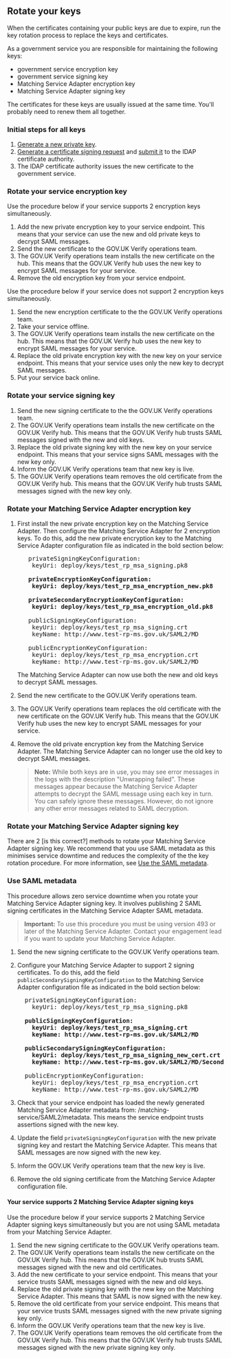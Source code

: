 ## Rotate your keys

When the certificates containing your public keys are due to expire, run
the key rotation process to replace the keys and certificates.

As a government service you are responsible for maintaining the
following keys:

* government service encryption key
* government service signing key
* Matching Service Adapter encryption key
* Matching Service Adapter signing key

The certificates for these keys are usually issued at the same time.
You'll probably need to renew them all together.

### Initial steps for all keys

1.  [Generate a new private key](#generate-private-keys).
1.  [Generate a certificate signing request](#generate-certificate-signing-requests) and
    [submit it](#submit-certificate-signing-requests) to the IDAP certificate authority.
1.  The IDAP certificate authority issues the new certificate to the
    government service.

### Rotate your service encryption key

Use the procedure below if your service supports 2 encryption keys simultaneously.

1.  Add the new private encryption key to your service endpoint. This
    means that your service can use the new and old private keys to
    decrypt SAML messages.
1.  Send the new certificate to the GOV.UK Verify operations team.
1.  The GOV.UK Verify operations team installs the new certificate on
    the hub. This means that the GOV.UK Verify hub uses the new key to
    encrypt SAML messages for your service.
1.  Remove the old encryption key from your service endpoint.

Use the procedure below if your service does not support 2 encryption keys simultaneously.

1. Send the new encryption certificate to the the GOV.UK Verify operations team.
1. Take your service offline.
1. The GOV.UK Verify operations team installs the new certificate on the hub. This means that the GOV.UK Verify hub uses the new key to encrypt SAML messages for your service.
1. Replace the old private encryption key with the new key on your service endpoint. This means that your service uses only the new key to decrypt SAML messages.
1. Put your service back online.


### Rotate your service signing key

1.  Send the new signing certificate to the the GOV.UK Verify operations
    team.
1.  The GOV.UK Verify operations team installs the new certificate on
    the GOV.UK Verify hub. This means that the GOV.UK Verify hub trusts
    SAML messages signed with the new and old keys.
1.  Replace the old private signing key with the new key on your service
    endpoint. This means that your service signs SAML messages with the
    new key only.
1.  Inform the GOV.UK Verify operations team that new key is live.
1.  The GOV.UK Verify operations team removes the old certificate from
    the GOV.UK Verify hub. This means that the GOV.UK Verify hub trusts
    SAML messages signed with the new key only.

### Rotate your Matching Service Adapter encryption key

1.  First install the new private encryption key on the Matching Service
    Adapter. Then configure the Matching Service Adapter for 2
    encryption keys. To do this, add the new private encryption key to
    the Matching Service Adapter configuration file as indicated in the
    bold section below:

    <pre>
       privateSigningKeyConfiguration:
        keyUri: deploy/keys/test_rp_msa_signing.pk8

       <b>privateEncryptionKeyConfiguration:
        keyUri: deploy/keys/test_rp_msa_encryption_new.pk8

       privateSecondaryEncryptionKeyConfiguration:
        keyUri: deploy/keys/test_rp_msa_encryption_old.pk8</b>
   
       publicSigningKeyConfiguration:
        keyUri: deploy/keys/test_rp_msa_signing.crt
        keyName: http://www.test-rp-ms.gov.uk/SAML2/MD

       publicEncryptionKeyConfiguration:
        keyUri: deploy/keys/test_rp_msa_encryption.crt
        keyName: http://www.test-rp-ms.gov.uk/SAML2/MD
    </pre>

    The Matching Service Adapter can now use both the new and old keys to decrypt SAML messages.


1.  Send the new certificate to the GOV.UK Verify operations team.
1.  The GOV.UK Verify operations team replaces the old certificate with
    the new certificate on the GOV.UK Verify hub. This means that the
    GOV.UK Verify hub uses the new key to encrypt SAML messages for your
    service.
1.  Remove the old private encryption key from the Matching Service
    Adapter. The Matching Service Adapter can no longer use the old key
    to decrypt SAML messages.

    > **Note:** While both keys are in use, you may see error messages in the logs
    > with the description "Unwrapping failed". These messages appear
    > because the Matching Service Adapter attempts to decrypt the SAML
    > message using each key in turn. You can safely ignore these messages.
    > However, do not ignore any other error messages related to SAML
    > decryption.

### Rotate your Matching Service Adapter signing key

There are 2 [is this correct?] methods to rotate your Matching Service
Adapter signing key. We recommend that you use SAML metadata as this
minimises service downtime and reduces the complexity of the the key
rotation procedure. For more information, see [Use the SAML metadata](#use-the-saml-metadata).

### Use SAML metadata

This procedure allows zero service downtime when you rotate your
Matching Service Adapter signing key. It involves publishing 2 SAML
signing certificates in the Matching Service Adapter SAML metadata.

> **Important:** To use this procedure you must be using version 493 or later of the
> Matching Service Adapter. Contact your engagement lead if you want to
> update your Matching Service Adapter.

1.  Send the new signing certificate to the GOV.UK Verify operations
    team.
1.  Configure your Matching Service Adapter to support 2 signing
    certificates. To do this, add the field
    `publicSecondarySigningKeyConfiguration` to the Matching Service
    Adapter configuration file as indicated in the bold section
    below:

    <pre>
      privateSigningKeyConfiguration:
        keyUri: deploy/keys/test_rp_msa_signing.pk8

      <b>publicSigningKeyConfiguration:
        keyUri: deploy/keys/test_rp_msa_signing.crt
        keyName: http://www.test-rp-ms.gov.uk/SAML2/MD

      publicSecondarySigningKeyConfiguration:
        keyUri: deploy/keys/test_rp_msa_signing_new_cert.crt
        keyName: http://www.test-rp-ms.gov.uk/SAML2/MD/Secondary</b>

      publicEncryptionKeyConfiguration:
        keyUri: deploy/keys/test_rp_msa_encryption.crt
        keyName: http://www.test-rp-ms.gov.uk/SAML2/MD
    </pre>

1.  Check that your service endpoint has loaded the newly generated
    Matching Service Adapter metadata from:
    /matching-service/SAML2/metadata. This means the service endpoint
    trusts assertions signed with the new key.
1.  Update the field `privateSigningKeyConfiguration` with the new
    private signing key and restart the Matching Service Adapter. This
    means that SAML messages are now signed with the new key.
1.  Inform the GOV.UK Verify operations team that the new key is live.
1.  Remove the old signing certificate from the Matching Service Adapter
    configuration file.

#### Your service supports 2 Matching Service Adapter signing keys

Use the procedure below if your service supports 2 Matching Service
Adapter signing keys simultaneously but you are not using SAML metadata
from your Matching Service Adapter.

1.  Send the new signing certificate to the GOV.UK Verify operations
    team.
1.  The GOV.UK Verify operations team installs the new certificate on
    the GOV.UK Verify hub. This means that the GOV.UK hub trusts SAML
    messages signed with the new and old certificates.
1.  Add the new certificate to your service endpoint. This means that
    your service trusts SAML messages signed with the new and old keys.
1.  Replace the old private signing key with the new key on the Matching
    Service Adapter. This means that SAML is now signed with the new
    key.
1.  Remove the old certificate from your service endpoint. This means
    that your service trusts SAML messages signed with the new private
    signing key only.
1.  Inform the GOV.UK Verify operations team that the new key is live.
1.  The GOV.UK Verify operations team removes the old certificate from
    the GOV.UK Verify hub. This means that the GOV.UK Verify hub trusts
    SAML messages signed with the new private signing key only.

